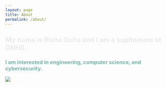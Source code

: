 ```yaml
---
layout: page
title: About
permalink: /about/
---
```


<h2 style="color: #eaeaea;"> My name is Risha Guha and I am a sophomore at DNHS. </h2> 
<h3 style="color: #75b5aa;"> I am interested in engineering, computer science, and cybersecurity. </h3>
<p> </p>

<img src="{{site.baseurl}}/images/aboutme.png">


<script src="https://utteranc.es/client.js"
        repo="blackstar3092/risha_guha_2025_1"
        issue-term="pathname"
        theme="icy-dark"
        crossorigin="anonymous"
        async>
</script>